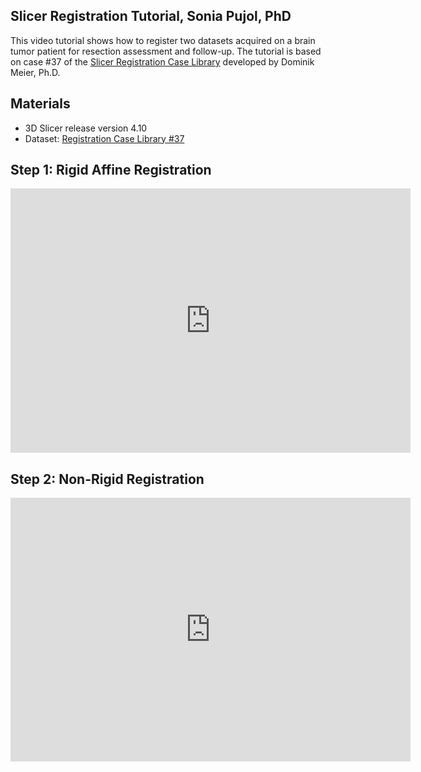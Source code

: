 
Slicer Registration Tutorial, Sonia Pujol, PhD
--------------------------------------------------
This video tutorial shows how to register two datasets acquired on a brain tumor patient for resection assessment and follow-up.
The tutorial is based on case #37 of the [Slicer Registration Case Library](https://www.na-mic.org/wiki/Projects:RegistrationDocumentation:UseCaseInventory) developed by Dominik Meier, Ph.D.

Materials
---------
* 3D Slicer release version 4.10 
* Dataset: [Registration Case Library #37](https://www.na-mic.org/wiki/File:RegLib_C37_Data.zip)


Step 1: Rigid Affine Registration
--------------------------
<iframe src="https://player.vimeo.com/video/312075616" width="640" height="423" frameborder="0" webkitallowfullscreen mozallowfullscreen allowfullscreen></iframe>

Step 2: Non-Rigid Registration
--------------------------
<iframe src="https://player.vimeo.com/video/312076458" width="640" height="422" frameborder="0" webkitallowfullscreen mozallowfullscreen allowfullscreen></iframe>
